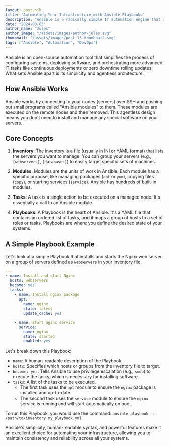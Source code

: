 ```yaml
---
layout: post.njk
title: "Automating Your Infrastructure with Ansible Playbooks"
description: "Ansible is a radically simple IT automation engine that automates configuration management, application deployment, and many other IT needs. Learn the basics of writing Ansible Playbooks to automate your tasks."
date: "2024-08-03"
author_name: "Jules"
author_image: "/assets/images/author-jules.svg"
thumbnail: "/assets/images/post-13-thumbnail.svg"
tags: ["Ansible", "Automation", "DevOps"]
---
```


Ansible is an open-source automation tool that simplifies the process of configuring systems, deploying software, and orchestrating more advanced IT tasks like continuous deployments or zero downtime rolling updates. What sets Ansible apart is its simplicity and agentless architecture.

## How Ansible Works

Ansible works by connecting to your nodes (servers) over SSH and pushing out small programs called "Ansible modules" to them. These modules are executed on the remote nodes and then removed. This agentless design means you don't need to install and manage any special software on your servers.

## Core Concepts

1.  **Inventory**: The inventory is a file (usually in INI or YAML format) that lists the servers you want to manage. You can group your servers (e.g., `[webservers]`, `[databases]`) to easily target specific sets of machines.

2.  **Modules**: Modules are the units of work in Ansible. Each module has a specific purpose, like managing packages (`apt` or `yum`), copying files (`copy`), or starting services (`service`). Ansible has hundreds of built-in modules.

3.  **Tasks**: A task is a single action to be executed on a managed node. It's essentially a call to an Ansible module.

4.  **Playbooks**: A Playbook is the heart of Ansible. It's a YAML file that contains an ordered list of tasks, and it maps a group of hosts to a set of roles or tasks. Playbooks are where you define the desired state of your systems.

## A Simple Playbook Example

Let's look at a simple Playbook that installs and starts the Nginx web server on a group of servers defined as `webservers` in your inventory file.

```yaml
---
- name: Install and start Nginx
  hosts: webservers
  become: yes
  tasks:
    - name: Install nginx package
      apt:
        name: nginx
        state: latest
        update_cache: yes

    - name: Start nginx service
      service:
        name: nginx
        state: started
        enabled: yes
```

Let's break down this Playbook:
*   `name`: A human-readable description of the Playbook.
*   `hosts`: Specifies which hosts or groups from the inventory file to target.
*   `become: yes`: Tells Ansible to use privilege escalation (e.g., `sudo`) to execute the tasks, which is necessary for installing software.
*   `tasks`: A list of the tasks to be executed.
    *   The first task uses the `apt` module to ensure the `nginx` package is installed and up-to-date.
    *   The second task uses the `service` module to ensure the `nginx` service is running and will start automatically on boot.

To run this Playbook, you would use the command:
`ansible-playbook -i /path/to/inventory my_playbook.yml`

Ansible's simplicity, human-readable syntax, and powerful features make it an excellent choice for automating your infrastructure, allowing you to maintain consistency and reliability across all your systems.
